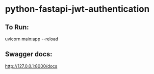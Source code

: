 # python-fastapi-jwt-authentication

## To Run:

uvicorn main:app --reload

## Swagger docs:

http://127.0.0.1:8000/docs
